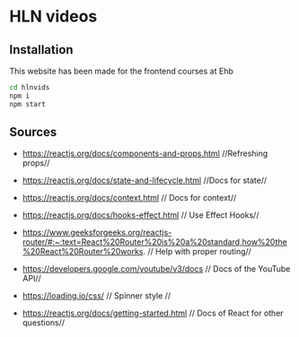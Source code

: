 # HLN videos


## Installation

This website has been made for the frontend courses at Ehb

```bash
cd hlnvids
npm i
npm start
```


## Sources

*  https://reactjs.org/docs/components-and-props.html //Refreshing props//

* https://reactjs.org/docs/state-and-lifecycle.html //Docs for state//

* https://reactjs.org/docs/context.html // Docs for context//

* https://reactjs.org/docs/hooks-effect.html // Use Effect Hooks//

* https://www.geeksforgeeks.org/reactjs-router/#:~:text=React%20Router%20is%20a%20standard,how%20the%20React%20Router%20works. // Help with proper routing//

* https://developers.google.com/youtube/v3/docs // Docs of the YouTube API// 

* https://loading.io/css/ // Spinner style //

* https://reactjs.org/docs/getting-started.html // Docs of React for other questions//